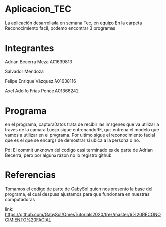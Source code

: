 # Aplicacion_TEC
La aplicación desarrollada en semana Tec, en equipo
En la carpeta Reconocimiento facil, podemo encontrar 3 programas

# Integrantes
Adrian Becerra Meza A01639813

Salvador Mendoza

Felipe Enrique Vázquez A01638116

Axel Adolfo Frias Ponce A01366242

# Programa
en el programa, capturaDatos trata de recibir las imagenes que va utilizar a traves de la camara
Luego sigue entrenandoRF, que entrena el modelo que vamos a utilizar en el programa.
Por ultimo sigue el reconocimiento facial que es el que se encarga de demostrar si ubica a la persona o no.

Pd: El commit unknown del codigo casi terminado es de parte de Adrian Becerra, pero por alguna razon no lo registro github

# Referencias
Tomamos el codigo de parte de GabySol quien nos presento la base del programa, el cual despues
ajustamos para que funcionara en nuestras computadoras 

link: https://github.com/GabySol/OmesTutorials2020/tree/master/6%20RECONOCIMIENTO%20FACIAL
